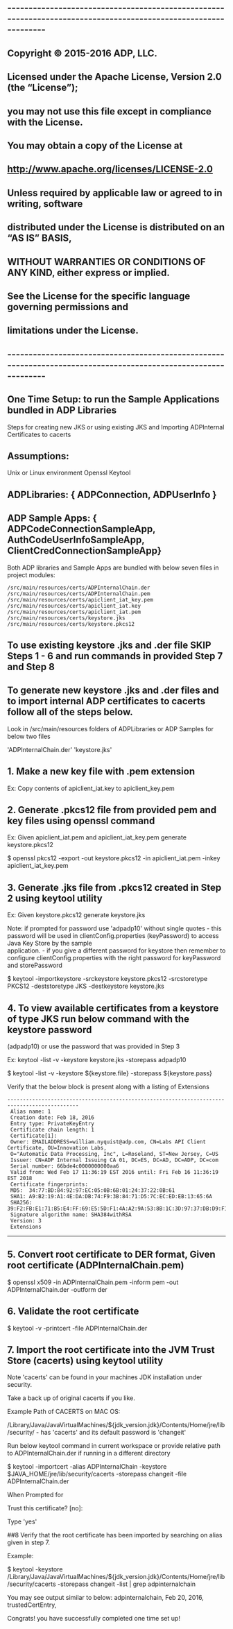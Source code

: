 ## ---------------------------------------------------------------------------------------------------------------
##		Copyright © 2015-2016 ADP, LLC.   
##	
##		Licensed under the Apache License, Version 2.0 (the “License”); 
##		you may not use this file except in compliance with the License.
##		You may obtain a copy of the License at
##	
##		http://www.apache.org/licenses/LICENSE-2.0
##	
##		Unless required by applicable law or agreed to in writing, software 
##		distributed under the License is distributed on an “AS IS” BASIS,
##		WITHOUT WARRANTIES OR CONDITIONS OF ANY KIND, either express or implied.  
##  	See the License for the specific language governing permissions and 
##  	limitations under the License.
## ---------------------------------------------------------------------------------------------------------------

## One Time Setup: to run the Sample Applications bundled in ADP Libraries

Steps for creating new JKS or using existing JKS and Importing ADPInternal Certificates to cacerts 

## Assumptions:

Unix or Linux environment
Openssl
Keytool
   
   
## ADPLibraries: { ADPConnection, ADPUserInfo }
## ADP Sample Apps: { ADPCodeConnectionSampleApp, AuthCodeUserInfoSampleApp, ClientCredConnectionSampleApp}

Both ADP libraries and Sample Apps are bundled with below seven files in project modules:

	/src/main/resources/certs/ADPInternalChain.der
	/src/main/resources/certs/ADPInternalChain.pem
	/src/main/resources/certs/apiclient_iat_key.pem
	/src/main/resources/certs/apiclient_iat.key
	/src/main/resources/certs/apiclient_iat.pem
	/src/main/resources/certs/keystore.jks
	/src/main/resources/certs/keystore.pkcs12


## To use existing keystore .jks and .der file SKIP Steps 1 - 6 and run commands in provided Step 7 and Step 8  
## To generate new keystore .jks and .der files and to import internal ADP certificates to cacerts follow all of the steps below.

Look in /src/main/resources folders of ADPLibraries or ADP Samples for below two files

'ADPInternalChain.der'
'keystore.jks'

## 1. Make a new key file with .pem extension
   
Ex: Copy contents of apiclient_iat.key to apiclient_key.pem
 
## 2. Generate .pkcs12 file from provided pem and key files using openssl command

Ex: Given apiclient_iat.pem and apiclient_iat_key.pem generate keystore.pkcs12
 
$ openssl pkcs12 -export -out keystore.pkcs12 -in apiclient_iat.pem -inkey apiclient_iat_key.pem
 
## 3. Generate .jks file from .pkcs12 created in Step 2 using keytool utility
 
Ex: Given keystore.pkcs12 generate keystore.jks 
 
Note: if prompted for password use 'adpadp10' without single quotes
	- this password will be used in clientConfig.properties (keyPassword) to access Java Key Store by the sample     
      application.
    - if you give a different password for keystore then remember to configure clientConfig.properties with the 
      right password for keyPassword and storePassword
 
$ keytool -importkeystore -srckeystore keystore.pkcs12 -srcstoretype PKCS12 -deststoretype JKS -destkeystore  keystore.jks
  
## 4. To view available certificates from a keystore of type JKS run below command with the keystore password    
   (adpadp10) or use the password that was provided in Step 3
   
Ex: keytool -list -v -keystore keystore.jks -storepass adpadp10
   
$ keytool -list -v -keystore ${keystore.file} -storepass ${keystore.pass}

Verify that the below block is present along with a listing of Extensions
 
	---------------------------------------------------------------------------------------------
     Alias name: 1
     Creation date: Feb 18, 2016
     Entry type: PrivateKeyEntry
     Certificate chain length: 1
     Certificate[1]:
     Owner: EMAILADDRESS=william.nyquist@adp.com, CN=Labs API Client Certificate, OU=Innovation Labs, 
     O="Automatic Data Processing, Inc", L=Roseland, ST=New Jersey, C=US
     Issuer: CN=ADP Internal Issuing CA 01, DC=ES, DC=AD, DC=ADP, DC=com
     Serial number: 66bde4c0000000000aa6
     Valid from: Wed Feb 17 11:36:19 EST 2016 until: Fri Feb 16 11:36:19 EST 2018
     Certificate fingerprints:
	 MD5:  34:77:BD:84:92:97:EC:05:0B:6B:01:24:37:22:0B:61
	 SHA1: A9:B2:19:A1:4E:DA:DB:74:F9:3B:84:71:D5:7C:EC:ED:EB:13:65:6A
	 SHA256: 39:F2:FB:E1:71:B5:E4:FF:69:E5:5D:F1:4A:A2:9A:53:8B:1C:3D:97:37:DB:D9:F1:76:C9:66:9F:3B:EE:47:06
	 Signature algorithm name: SHA384withRSA
	 Version: 3
	 Extensions
   ------------------------------------------------------------------------------------------------
 
## 5. Convert root certificate to DER format, Given root certificate (ADPInternalChain.pem)
 
$ openssl x509 -in ADPInternalChain.pem -inform pem -out ADPInternalChain.der -outform der
 	
## 6. Validate the root certificate 
   
$ keytool -v -printcert -file ADPInternalChain.der

## 7. Import the root certificate into the JVM Trust Store (cacerts) using keytool utility
 
Note 'cacerts' can be found in your machines JDK installation under security.

Take a back up of original cacerts if you like.

Example Path of CACERTS on MAC OS: 

/Library/Java/JavaVirtualMachines/${jdk_version.jdk}/Contents/Home/jre/lib/security/ - has 'cacerts' and its default password is 'changeit'

Run below keytool command in current workspace  or provide relative path to ADPInternalChain.der if running in a different directory

$ keytool -importcert -alias ADPInternalChain -keystore $JAVA_HOME/jre/lib/security/cacerts -storepass changeit -file ADPInternalChain.der

When Prompted for 

Trust this certificate? [no]:  

Type 'yes' 
   
  
##8  Verify that the root certificate has been imported by searching on alias given in step 7.

Example:

$ keytool -keystore /Library/Java/JavaVirtualMachines/${jdk_version.jdk}/Contents/Home/jre/lib/security/cacerts -storepass changeit -list | grep adpinternalchain    

You may see output similar to below:
	adpinternalchain, Feb 20, 2016, trustedCertEntry,

Congrats! you have successfully completed one time set up!
